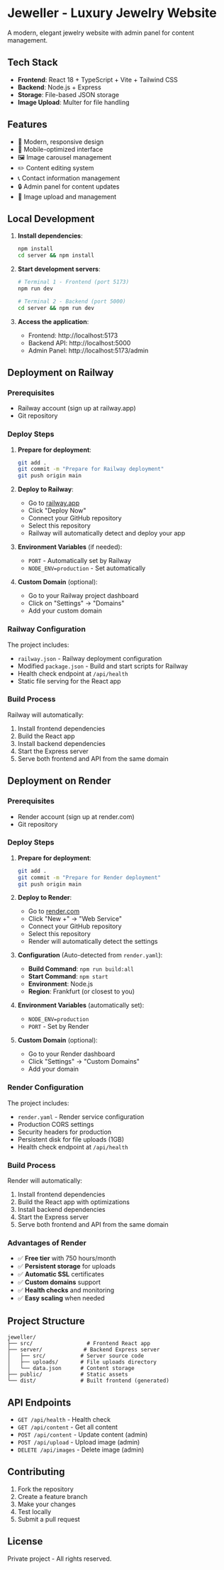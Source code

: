# Jeweller - Luxury Jewelry Website

A modern, elegant jewelry website with admin panel for content management.

## Tech Stack

- **Frontend**: React 18 + TypeScript + Vite + Tailwind CSS
- **Backend**: Node.js + Express
- **Storage**: File-based JSON storage
- **Image Upload**: Multer for file handling

## Features

- 🎨 Modern, responsive design
- 📱 Mobile-optimized interface
- 🖼️ Image carousel management
- ✏️ Content editing system
- 📞 Contact information management
- 🔒 Admin panel for content updates
- 📸 Image upload and management

## Local Development

1. **Install dependencies**:
   ```bash
   npm install
   cd server && npm install
   ```

2. **Start development servers**:
   ```bash
   # Terminal 1 - Frontend (port 5173)
   npm run dev
   
   # Terminal 2 - Backend (port 5000)
   cd server && npm run dev
   ```

3. **Access the application**:
   - Frontend: http://localhost:5173
   - Backend API: http://localhost:5000
   - Admin Panel: http://localhost:5173/admin

## Deployment on Railway

### Prerequisites
- Railway account (sign up at railway.app)
- Git repository

### Deploy Steps

1. **Prepare for deployment**:
   ```bash
   git add .
   git commit -m "Prepare for Railway deployment"
   git push origin main
   ```

2. **Deploy to Railway**:
   - Go to [railway.app](https://railway.app)
   - Click "Deploy Now"
   - Connect your GitHub repository
   - Select this repository
   - Railway will automatically detect and deploy your app

3. **Environment Variables** (if needed):
   - `PORT` - Automatically set by Railway
   - `NODE_ENV=production` - Set automatically

4. **Custom Domain** (optional):
   - Go to your Railway project dashboard
   - Click on "Settings" → "Domains"
   - Add your custom domain

### Railway Configuration

The project includes:
- `railway.json` - Railway deployment configuration
- Modified `package.json` - Build and start scripts for Railway
- Health check endpoint at `/api/health`
- Static file serving for the React app

### Build Process

Railway will automatically:
1. Install frontend dependencies
2. Build the React app
3. Install backend dependencies
4. Start the Express server
5. Serve both frontend and API from the same domain

## Deployment on Render

### Prerequisites
- Render account (sign up at render.com)
- Git repository

### Deploy Steps

1. **Prepare for deployment**:
   ```bash
   git add .
   git commit -m "Prepare for Render deployment"
   git push origin main
   ```

2. **Deploy to Render**:
   - Go to [render.com](https://render.com)
   - Click "New +" → "Web Service"
   - Connect your GitHub repository
   - Select this repository
   - Render will automatically detect the settings

3. **Configuration** (Auto-detected from `render.yaml`):
   - **Build Command**: `npm run build:all`
   - **Start Command**: `npm start`
   - **Environment**: Node.js
   - **Region**: Frankfurt (or closest to you)

4. **Environment Variables** (automatically set):
   - `NODE_ENV=production`
   - `PORT` - Set by Render

5. **Custom Domain** (optional):
   - Go to your Render dashboard
   - Click "Settings" → "Custom Domains"
   - Add your domain

### Render Configuration

The project includes:
- `render.yaml` - Render service configuration
- Production CORS settings
- Security headers for production
- Persistent disk for file uploads (1GB)
- Health check endpoint at `/api/health`

### Build Process

Render will automatically:
1. Install frontend dependencies
2. Build the React app with optimizations
3. Install backend dependencies
4. Start the Express server
5. Serve both frontend and API from the same domain

### Advantages of Render

- ✅ **Free tier** with 750 hours/month
- ✅ **Persistent storage** for uploads
- ✅ **Automatic SSL** certificates
- ✅ **Custom domains** support
- ✅ **Health checks** and monitoring
- ✅ **Easy scaling** when needed

## Project Structure

```
jeweller/
├── src/                 # Frontend React app
├── server/             # Backend Express server
│   ├── src/           # Server source code
│   ├── uploads/       # File uploads directory
│   └── data.json      # Content storage
├── public/            # Static assets
└── dist/              # Built frontend (generated)
```

## API Endpoints

- `GET /api/health` - Health check
- `GET /api/content` - Get all content
- `POST /api/content` - Update content (admin)
- `POST /api/upload` - Upload image (admin)
- `DELETE /api/images` - Delete image (admin)

## Contributing

1. Fork the repository
2. Create a feature branch
3. Make your changes
4. Test locally
5. Submit a pull request

## License

Private project - All rights reserved. 